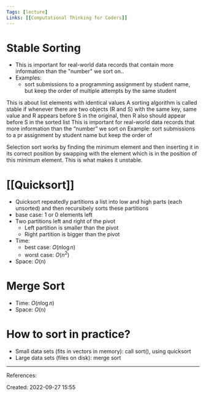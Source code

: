 ```yaml
---
Tags: [lecture]
Links: [[Computational Thinking for Coders]]
---
```

# Stable Sorting
- This is important for real-world data records that contain more information than the "number" we sort on..
- Examples:
	- sort submissions to a programming assignment by student name, but keep the order of multiple attempts by the same student

This is about list elements with identical values
A sorting algorithm is called stable if whenever there are two objects (R and S) with the same key, same value and R appears before S in the original, then R also should appear before S in the sorted list
This is important for real-world data records that more information than the “number” we sort on
Example: sort submissions to a pr assignment by student name but keep the order of 

Selection sort works by finding the minimum element and then inserting it in its correct position by swapping with the element which is in the position of this minimum element. This is what makes it unstable.

# [[Quicksort]]
- Quicksort repeatedly partitions a list into low and high parts (each unsorted) and then recursibely sorts these partitions
- base case: 1 or 0 elements left
- Two partitions left and right of the pivot 
	- Left partition is smaller than the pivot
	- Right partition is bigger than the pivot
- Time:
	- best case: $O(n\log n)$
	- worst case: $O(n^2)$
- Space: $O(n)$
# Merge Sort
- Time: $O(n\log n)$
- Space: $O(n)$
# How to sort in practice?
- Small data sets (fits in vectors in memory): call sort(), using quicksort
- Large data sets (files on disk): merge sort
___
References:

Created: 2022-09-27 15:55